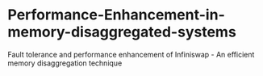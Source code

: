 # Performance-Enhancement-in-memory-disaggregated-systems
Fault tolerance and performance enhancement of Infiniswap - An efficient memory disaggregation technique
